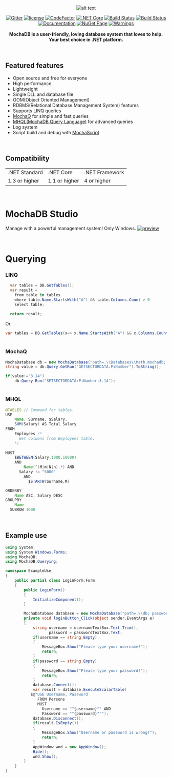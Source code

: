 <div align="center">
  
![alt text](https://github.com/mertcandav/MochaDB/blob/master/res/MochaDB_Texted.ico)

[![Gitter](https://badges.gitter.im/mertcandv/MochaDB.svg)](https://gitter.im/mertcandv/MochaDB?utm_source=badge&utm_medium=badge&utm_campaign=pr-badge)
[![license](https://img.shields.io/badge/License-MIT-BLUE.svg)](https://opensource.org/licenses/MIT)
[![CodeFactor](https://www.codefactor.io/repository/github/mertcandav/mochadb/badge)](https://www.codefactor.io/repository/github/mertcandav/mochadb)
[![.NET Core](https://github.com/mertcandav/MochaDB/workflows/.NET%20Core/badge.svg)](https://github.com/mertcandav/MochaDB/actions?query=workflow%3A%22.NET+Core%22)
[![Build Status](https://dev.azure.com/mertcandav/MochaDB/_apis/build/status/mertcandav.MochaDB?branchName=master)](https://dev.azure.com/mertcandav/MochaDB/_build/latest?definitionId=2&branchName=master)
[![Build Status](https://travis-ci.com/mertcandav/MochaDB.svg?branch=master)](https://travis-ci.com/mertcandav/MochaDB)
<br>
[![Documentation](https://img.shields.io/badge/Documentation-YELLOW.svg?style=flat-square)](https://github.com/mertcandav/MochaDB/wiki)
[![NuGet Page](https://img.shields.io/badge/NuGet-BLUE.svg?style=flat-square)](https://www.nuget.org/packages/MochaDB/)
[![Warnings](https://img.shields.io/badge/Warnings-RED.svg?style=flat-square)](https://github.com/mertcandav/MochaDB/wiki/Warnings)
<br><br>
<b>MochaDB is a user-friendly, loving database system that loves to help.<br>Your best choice in .NET platform.</b>
</div>

<br>

## Featured features

+ Open source and free for everyone
+ High performance
+ Lightweight
+ Single DLL and database file
+ OOM(Object Oriented Management)
+ RDBMS(Relational Database Management System) features
+ Supports LINQ queries
+ <a href="https://github.com/mertcandav/MochaDB/wiki/MochaQ">MochaQ</a> for simple and fast queries
+ <a href="https://github.com/mertcandav/MochaDB/wiki/MHQL">MHQL(MochaDB Query Language)</a> for advanced queries
+ Log system
+ Script build and debug with <a href="https://github.com/mertcandav/MochaDB/wiki/MohaScriptDebugger">MochaScript</a>

<br>

## Compatibility
<table>
  <tr>
    <td>.NET Standard</td>
    <td>.NET Core</td>
    <td>.NET Framework</td>
  </tr>
  <tr>
    <td>1.3 or higher</td>
    <td>1.1 or higher</td>
    <td>4 or higher</td>
  </tr>
</table>

<br>

# MochaDB Studio
Manage with a powerful management system! Only Windows.
[![preview](https://github.com/mertcandav/MochaDBStudio/blob/master/docs/example-gifs/preview.gif)](https://github.com/mertcandav/MochaDBStudio)

<br>

# Querying

### LINQ

```c#
  var tables = DB.GetTables();
  var result =
    from table in tables
    where table.Name.StartsWith("A") && table.Columns.Count > 0
    select table;
  
  return result;
```
Or
```c#
var tables = DB.GetTables(x=> x.Name.StartsWith("A") && x.Columns.Count > 0);
```

# 

### MochaQ

```c#
MochaDatabase db = new MochaDatabase("path=.\\Databases\\Math.mochadb; AutoConnect=True");
string value = db.Query.GetRun("GETSECTORDATA:PiNumber").ToString();

if(value!="3.14")
    db.Query.Run("SETSECTORDATA:PiNumber:3.14");
```

# 

### MHQL

```java
@TABLES // Command for tables.
USE
    Name, Surname, $Salary,
    SUM(Salary) AS Total Salary
FROM
    Employees /* 
      Get columns from Employees table.
    */
    
MUST
    $BETWEEN(Salary,1000,10000)
    AND
        Name(^(M|m|N|n).*) AND
      Salary != "5000"
        AND
          $STARTW(Surname,M)

ORDERBY
    Name ASC, Salary DESC
GROUPBY
    Name
  SUBROW 1000
```

<br>

## Example use
```csharp
using System;
using System.Windows.Forms;
using MochaDB;
using MochaDB.Querying;

namespace ExampleUse
{
    public partial class LoginForm:Form
    {
        public LoginForm()
        {
            InitializeComponent();
        }

        MochaDatabase database = new MochaDatabase("path=.\\db; password=1231; logs= false");
        private void loginButton_Click(object sender,EventArgs e)
        {
            string username = usernameTextBox.Text.Trim(),
                   password = passwordTextBox.Text;
            if(username == string.Empty)
            {
                MessageBox.Show("Please type your username!");
                return;
            }
            if(password == string.Empty)
            {
                MessageBox.Show("Please type your password!");
                return;
            }
            database.Connect();
            var result = database.ExecuteScalarTable(
           $@"USE Username, Password
              FROM Persons
              MUST
                Username == ""{username}"" AND
                Password == ""{password}""");
            database.Disconnect();
            if(result.IsEmpty())
            {
                MessageBox.Show("Username or password is wrong!");
                return;
            }
            AppWindow wnd = new AppWindow();
            Hide();
            wnd.Show();
        }
    }
}
```
